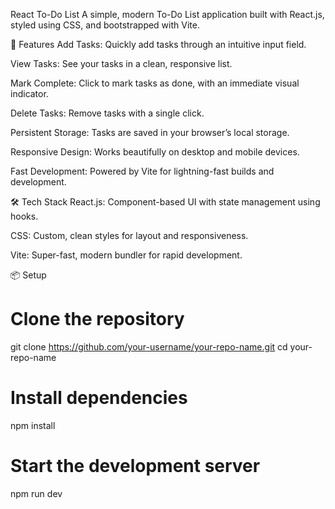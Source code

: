 React To-Do List
A simple, modern To-Do List application built with React.js, styled using CSS, and bootstrapped with Vite.

🚀 Features
Add Tasks: Quickly add tasks through an intuitive input field.

View Tasks: See your tasks in a clean, responsive list.

Mark Complete: Click to mark tasks as done, with an immediate visual indicator.

Delete Tasks: Remove tasks with a single click.

Persistent Storage: Tasks are saved in your browser’s local storage.

Responsive Design: Works beautifully on desktop and mobile devices.

Fast Development: Powered by Vite for lightning-fast builds and development.

🛠 Tech Stack
React.js: Component-based UI with state management using hooks.

CSS: Custom, clean styles for layout and responsiveness.

Vite: Super-fast, modern bundler for rapid development.

📦 Setup

# Clone the repository
git clone https://github.com/your-username/your-repo-name.git
cd your-repo-name

# Install dependencies
npm install

# Start the development server
npm run dev


